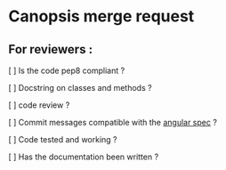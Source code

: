 # Canopsis merge request

<message>


## For reviewers :


[ ] Is the code pep8 compliant ?

[ ] Docstring on classes and methods ?

[ ] code review ?

[ ] Commit messages compatible with the [angular spec](https://github.com/angular/angular/blob/master/CONTRIBUTING.md#commit) ?

[ ] Code tested and working ?

[ ] Has the documentation been written ?



